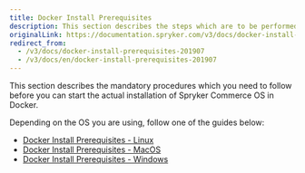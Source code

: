 ```yaml
---
title: Docker Install Prerequisites
description: This section describes the steps which are to be performed before you can start working with Spryker in Docker.
originalLink: https://documentation.spryker.com/v3/docs/docker-install-prerequisites-201907
redirect_from:
  - /v3/docs/docker-install-prerequisites-201907
  - /v3/docs/en/docker-install-prerequisites-201907
---
```


This section describes the mandatory procedures which you need to follow before you can start the actual installation of Spryker Commerce OS in Docker.

Depending on the OS you are using, follow one of the guides below:

* [Docker Install Prerequisites - Linux](/docs/scos/dev/developer-guides/201907.0/installation/spryker-in-docker/docker-install-prerequisites/docker-install-prerequisites-linux.html)
* [Docker Install Prerequisites - MacOS](/docs/scos/dev/developer-guides/201907.0/installation/spryker-in-docker/docker-install-prerequisites/docker-install-prerequisites-macos.html)
* [Docker Install Prerequisites - Windows](/docs/scos/dev/developer-guides/201907.0/installation/spryker-in-docker/docker-install-prerequisites/docker-install-prerequisites-windows.html)
